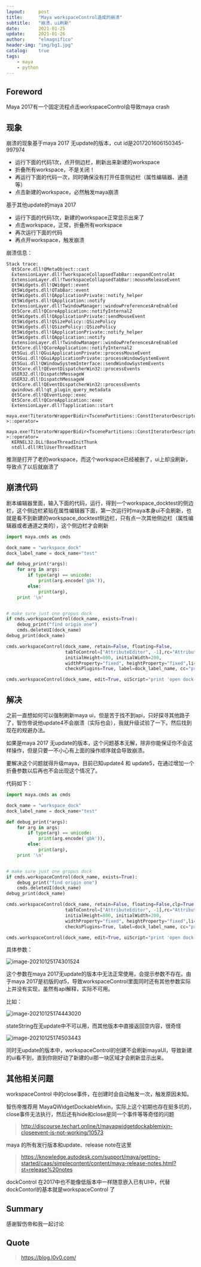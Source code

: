 ```yaml
---
layout:     post
title:      "Maya workspaceControl造成的崩溃"
subtitle:   "崩溃，ui刷新"
date:       2021-01-25
update:     2021-01-26
author:     "elmagnifico"
header-img: "img/bg1.jpg"
catalog:    true
tags:
    - maya
    - python
---
```


## Foreword

Maya 2017有一个固定流程点击workspaceControl会导致maya crash



## 现象

崩溃的现象基于maya 2017 无update的版本，cut id是2017201606150345-997974



- 运行下面的代码1次，点开侧边栏，刷新出来新建的workspace
- 折叠所有workspace，不是关闭！
- 再运行下面的代码一次，同时确保没有打开任意侧边栏（属性编辑器、通道等）
- 点击新建的workspace，必然触发maya崩溃



基于其他update的maya 2017

- 运行下面的代码1次，新建的workspace正常显示出来了
- 点击workspace，正常，折叠所有workspace
- 再次运行下面的代码
- 再点开workspace，触发崩溃



崩溃信息：

```
Stack trace:
  Qt5Core.dll!QMetaObject::cast
  ExtensionLayer.dll!TworkspaceCollapsedTabBar::expandControlAt
  ExtensionLayer.dll!TworkspaceCollapsedTabBar::mouseReleaseEvent
  Qt5Widgets.dll!QWidget::event
  Qt5Widgets.dll!QTabBar::event
  Qt5Widgets.dll!QApplicationPrivate::notify_helper
  Qt5Widgets.dll!QApplication::notify
  ExtensionLayer.dll!TwindowManager::windowPreferencesAreEnabled
  Qt5Core.dll!QCoreApplication::notifyInternal2
  Qt5Widgets.dll!QApplicationPrivate::sendMouseEvent
  Qt5Widgets.dll!QSizePolicy::QSizePolicy
  Qt5Widgets.dll!QSizePolicy::QSizePolicy
  Qt5Widgets.dll!QApplicationPrivate::notify_helper
  Qt5Widgets.dll!QApplication::notify
  ExtensionLayer.dll!TwindowManager::windowPreferencesAreEnabled
  Qt5Core.dll!QCoreApplication::notifyInternal2
  Qt5Gui.dll!QGuiApplicationPrivate::processMouseEvent
  Qt5Gui.dll!QGuiApplicationPrivate::processWindowSystemEvent
  Qt5Gui.dll!QWindowSystemInterface::sendWindowSystemEvents
  Qt5Core.dll!QEventDispatcherWin32::processEvents
  USER32.dll!DispatchMessageW
  USER32.dll!DispatchMessageW
  Qt5Core.dll!QEventDispatcherWin32::processEvents
  qwindows.dll!qt_plugin_query_metadata
  Qt5Core.dll!QEventLoop::exec
  Qt5Core.dll!QCoreApplication::exec
  ExtensionLayer.dll!Tapplication::start
  maya.exe!TiteratorWrapperBidir<TscenePartitions::ConstIteratorDescriptor,TiteratorWrapper<TscenePartitions::ConstIteratorDescriptor> >::operator=
  maya.exe!TiteratorWrapperBidir<TscenePartitions::ConstIteratorDescriptor,TiteratorWrapper<TscenePartitions::ConstIteratorDescriptor> >::operator=
  KERNEL32.DLL!BaseThreadInitThunk
  ntdll.dll!RtlUserThreadStart

```

推测是打开了老的workspace，而这个workspace已经被删了，ui上却没刷新，导致点了以后就崩溃了



## 崩溃代码

剧本编辑器里面，输入下面的代码，运行，得到一个workspace_docktest的侧边栏，这个侧边栏紧贴在属性编辑器下面，第一次运行时maya本身ui不会刷新，也就是看不到新建的workspace_docktest侧边栏，只有点一次其他侧边栏（属性编辑器或者通道之类的），这个侧边栏才会刷新

```python
import maya.cmds as cmds

dock_name = "workspace_dock"
dock_label_name = dock_name+"test"

def debug_print(*args):
    for arg in args:
        if type(arg) == unicode:
            print(arg.encode('gbk')),
        else:
            print(arg),
    print '\n'


# make sure just one gropus dock
if cmds.workspaceControl(dock_name, exists=True):
    debug_print("find origin one")
    cmds.deleteUI(dock_name)
debug_print(dock_name)

cmds.workspaceControl(dock_name, retain=False, floating=False,
                      tabToControl=["AttributeEditor", -1],rc="AttributeEditor",
                      initialHeight=800, initialWidth=200,
                      widthProperty="fixed", heightProperty="fixed",li=True,vis=True,
                      checksPlugins=True, label=dock_label_name, cc="print 'close'")

cmds.workspaceControl(dock_name, edit=True, uiScript="print 'open dock-------------'")
```



## 解决

之前一直想如何可以强制刷新maya  ui，但是苦于找不到api，只好探寻其他路子了，智伤帝说他update4不会崩溃（实际也会），我就升级试验了一下。然后找到现在的规避办法。

如果是maya 2017 无update的版本，这个问题基本无解，除非你能保证你不会这样操作，但是只要一不小心有上面的操作顺序就会导致崩溃。

要解决这个问题就得升级maya，目前已知update4 和 update5，在通过增加一个折叠参数以后再也不会出现这个情况了。

代码如下：

```python
import maya.cmds as cmds

dock_name = "workspace_dock"
dock_label_name = dock_name+"test"

def debug_print(*args):
    for arg in args:
        if type(arg) == unicode:
            print(arg.encode('gbk')),
        else:
            print(arg),
    print '\n'


# make sure just one gropus dock
if cmds.workspaceControl(dock_name, exists=True):
    debug_print("find origin one")
    cmds.deleteUI(dock_name)
debug_print(dock_name)

cmds.workspaceControl(dock_name, retain=False, floating=False,clp=True
                      tabToControl=["AttributeEditor", -1],rc="AttributeEditor",
                      initialHeight=800, initialWidth=200,
                      widthProperty="fixed", heightProperty="fixed",li=True,vis=True,
                      checksPlugins=True, label=dock_label_name, cc="print 'close'")

cmds.workspaceControl(dock_name, edit=True, uiScript="print 'open dock-------------'")
```



具体参数：

![image-20210125174301524](https://i.loli.net/2021/01/25/5YrUTd8yZVHSvIe.png)

这个参数在maya 2017无update的版本中无法正常使用，会提示参数不存在。由于maya 2017是初版的qt5，导致workspaceControl里面同时还有其他参数实际上并没有实现，虽然有api解释，实际不可用。

比如：

![image-20210125174443020](https://i.loli.net/2021/01/25/8GMXQOnLHuhcty3.png)



stateString在无update中不可以用，而其他版本中直接返回空内容，很奇怪

![image-20210125174503443](https://i.loli.net/2021/01/25/w3HQ8f7YmDZpk5T.png)



同时无update的版本中，workspaceControl的创建不会刷新mayaUI，导致新建的ui看不到，直到你刚好动了新建的ui那一块区域才会刷新显示出来。



## 其他相关问题

workspaceControl 中的close事件，在创建时会自动触发一次，触发原因未知。



智伤帝推荐用 MayaQWidgetDockableMixin，实际上这个初期也存在挺多坑的，close事件无法执行，然后还有hide和close是同一个事件等等奇怪的问题

> http://discourse.techart.online/t/mayaqwidgetdockablemixin-closeevent-is-not-working/10573



maya 的所有发行版本和update、release note在这里

> https://knowledge.autodesk.com/support/maya/getting-started/caas/simplecontent/content/maya-release-notes.html?st=release%20notes



dockControl 在2017中也不能像低版本中一样随意嵌入已有UI中，代替dockContorl的基本就是workspaceControl 了



## Summary

感谢智伤帝和我一起讨论



## Quote

> https://blog.l0v0.com/

